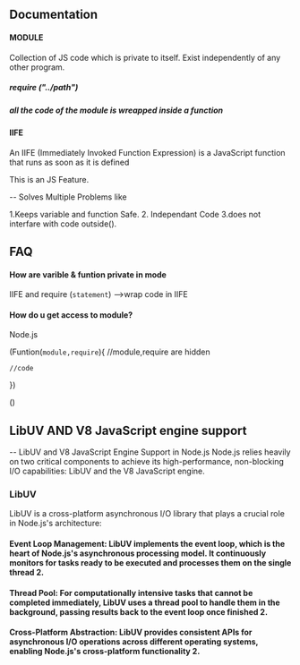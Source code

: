 ## Documentation

#### MODULE

Collection of JS code which is private to itself. Exist independently of any other program.

##### require ("../path")

##### all the code of the module is wreapped inside a function

#### IIFE

An IIFE (Immediately Invoked Function Expression) is a JavaScript function that runs as soon as it is defined

This is an JS Feature.

-- Solves Multiple Problems like

1.Keeps variable and function Safe. 2. Independant Code
3.does not interfare with code outside().

## FAQ

#### How are varible & funtion private in mode

IIFE and require (`statement`) -->wrap code in IIFE

#### How do u get access to module?

Node.js

(Funtion(`module,require`){ //module,require are hidden

    //code

})

()

## LibUV AND V8 JavaScript engine support

-- LibUV and V8 JavaScript Engine Support in Node.js
Node.js relies heavily on two critical components to achieve its high-performance, non-blocking I/O capabilities: LibUV and the V8 JavaScript engine.

### LibUV

LibUV is a cross-platform asynchronous I/O library that plays a crucial role in Node.js's architecture:

#### Event Loop Management: LibUV implements the event loop, which is the heart of Node.js's asynchronous processing model. It continuously monitors for tasks ready to be executed and processes them on the single thread 2.

#### Thread Pool: For computationally intensive tasks that cannot be completed immediately, LibUV uses a thread pool to handle them in the background, passing results back to the event loop once finished 2.

#### Cross-Platform Abstraction: LibUV provides consistent APIs for asynchronous I/O operations across different operating systems, enabling Node.js's cross-platform functionality 2.
